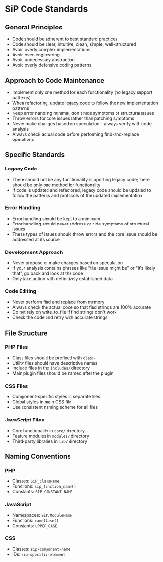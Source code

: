 # SiP Code Standards

## General Principles

- Code should be adherent to best standard practices
- Code should be clear, intuitive, clean, simple, well-structured
- Avoid overly complex implementations
- Avoid over-engineering
- Avoid unnecessary abstraction
- Avoid overly defensive coding patterns

## Approach to Code Maintenance

- Implement only one method for each functionality (no legacy support patterns)
- When refactoring, update legacy code to follow the new implementation patterns
- Keep error handling minimal; don't hide symptoms of structural issues
- Throw errors for core issues rather than patching symptoms
- Never make changes based on speculation - always verify with code analysis
- Always check actual code before performing find-and-replace operations

## Specific Standards

### Legacy Code

- There should not be any functionality supporting legacy code; there should be only one method for functionality
- If code is updated and refactored, legacy code should be updated to follow the patterns and protocols of the updated implementation

### Error Handling

- Error handling should be kept to a minimum
- Error handling should never address or hide symptoms of structural issues
- These types of issues should throw errors and the core issue should be addressed at its source

### Development Approach

- Never propose or make changes based on speculation
- If your analysis contains phrases like "the issue might be" or "it's likely that", go back and look at the code
- Only take action with definitively established data

### Code Editing

- Never perform find and replace from memory
- Always check the actual code so that find strings are 100% accurate
- Do not rely on write_to_file if find strings don't work
- Check the code and retry with accurate strings

## File Structure

### PHP Files

- Class files should be prefixed with `class-`
- Utility files should have descriptive names
- Include files in the `includes/` directory
- Main plugin files should be named after the plugin

### CSS Files

- Component-specific styles in separate files
- Global styles in main CSS file
- Use consistent naming scheme for all files

### JavaScript Files

- Core functionality in `core/` directory
- Feature modules in `modules/` directory
- Third-party libraries in `lib/` directory

## Naming Conventions

### PHP

- Classes: `SiP_ClassName`
- Functions: `sip_function_name()`
- Constants: `SIP_CONSTANT_NAME`

### JavaScript

- Namespaces: `SiP.ModuleName`
- Functions: `camelCase()`
- Constants: `UPPER_CASE`

### CSS

- Classes: `sip-component-name`
- IDs: `sip-specific-element`